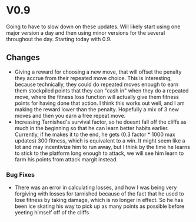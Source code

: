 # V0.9

Going to have to slow down on these updates. Will likely start using one major version a day and then using minor versions for the several throughout the day. Starting today with 0.9.

## Changes

- Giving a reward for choosing a new move, that will offset the penalty they accrue from their repeated move choice.
This is interesting, because technically, they could do repeated moves enough to earn them stockpiled points that they can "cash in" when they do a repeated move, where the fitness loss function will actually give them fitness points for having done that action. I think this works out well, and I am making the reward lower than the penalty. Hopefully a mix of 3 new moves and then you earn a free repeat move.
- Increasing Tarnished's survival factor, so he doesnt fall off the cliffs as much in the beginning so that he can learn better habits earlier. Currently, if he makes it to the end, he gets (0.3 factor * 1000 max updates) 300 fitness, which is equivalent to a win. It might seem like a lot and may incentivize him to run away, but I think by the time he learns to stick to the platform long enough to attack, we will see him learn to farm his points from attack margit instead.

### Bug Fixes
- There was an error in calculating losses, and how I was being very forgiving with losses for tarnished because of the fact that he used to lose fitness by taking damage, which is no longer in effect. So he has been ice skating his way to pick up as many points as possible before yeeting himself off of the cliffs